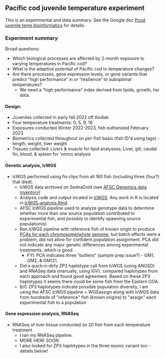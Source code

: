 ## Pacific cod juvenile temperature experiment 
This is an experimental and data summary. See the Google doc [Pcod juvenile temp bioinformatics](https://docs.google.com/document/d/1gPv5Vgm6pS3Q3O4KS7C7OvbgQm7-C63xDKtxU6bkhv8/edit?usp=sharing) for details. 

### Experiment summary
Broad questions: 
- Which biological processes are affected by 2-month exposure to varying temperatures in Pacific cod?  
- What is the adaptive potential of Pacific cod to temperature changes? 
- Are there processes, gene expression levels, or gene variants that predict “high performance” in or “resilience” to suboptimal temperatures? 
    - We need a “high performance” index derived from lipids, growth, hsi data. 

#### Design:
- Juveniles collected in early fall 2022 off Kodiak   
- Four temperature treatments: 0, 5, 9, 16  
- Exposures conducted Winter 2022-2023, fish euthanized February 2023  
- Biometrics collected throughout on per-fish basis (fish ID'd using tags) - length, weight, liver weight   
- Tissues collected: Livers & muscle for lipid analysess; Liver, gill, caudal fin, blood, & spleen for 'omics analysis     

#### Genetic analysis, lcWGS
- lcWGS performed using fin clips from all 160 fish (including three (four?) that died).
  - lcWGS data archived on SednaGold (see [AFSC Genomics data inventory](https://docs.google.com/spreadsheets/d/1RU_aFByYbsXMEIrMgU30YVLwf2AEpjKs8W2vWBT79R8/edit?usp=sharing))
  - Analysis code and output located in [lcWGS](../lcWGS). Any work in R is located in [lcWGS-analysis.Rmd](../lcWGS/notebooks/lcWGS-analysis.Rmd).  
  - AFSC lcWGS pipeline used to analyze genotype data to determine whether more than one source population contributed to experimental fish, and possibly to identify spawning source population(s) 
  - Ran lcWGS pipeline with reference fish of known origin to produce [PCAs for each chromosome/whole genome](../lcWGS/analysis-20230922/pca), but batch effects were a problem, did not allow for confident population assignment. PCA did not indicate any major genetic differences among experimental treatments, which is good
    - FYI: PCA indicates three “outliers” (sample prep issue?)  -  GM1, GM2, & GM121. 
  - Did a quick-n-dirty ZP3 haplotype call from lcWGS (using ANGSD) and RNASeq data (manually, using IGV), compared haplotypes from each approach and found good agreement. Based on these ZP3 haplotypes it seems there could be some fish from the Eastern GOA.  
  - B/C ZP3 haplotypes indicate possible population diversity, I am using the AFSC lcWGS pipeline + WGSassign along with lcWGS data from hundreds of "reference" fish (known origins) to "assign" each experimental fish to a population

#### Gene expression analysis, RNASeq  
- RNASeq of liver tissue conducted on 20 fish from each temperature treatment
  - I ran my RNASeq pipeline.
  - MORE HERE SOON  
  - I also looked for ZP3 haplotypes in the three exonic variant loci - details below! 
